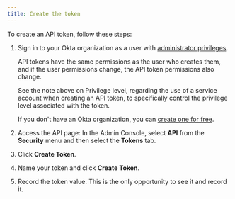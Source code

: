 ```yaml
---
title: Create the token
---
```

To create an API token, follow these steps:

1. Sign in to your Okta organization as a user with [administrator privileges](https://help.okta.com/en/prod/okta_help_CSH.htm#ext_Security_Administrators).

     API tokens have the same permissions as the user who creates them, and if the user permissions change, the API token permissions also change.

    See the note above on <GuideLink link="../overview/#privilege-level">Privilege level</GuideLink>, regarding the use of a service account when creating an API token, to specifically control the privilege level associated with the token.

    If you don't have an Okta organization, you can [create one for free](https://developer.okta.com/signup).

2. Access the API page: In the Admin Console, select **API** from the **Security** menu and then select the **Tokens** tab.

3. Click **Create Token**.

4. Name your token and click **Create Token**.

5. Record the token value. This is the only opportunity to see it and record it.

<NextSectionLink/>
